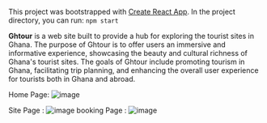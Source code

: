 

This project was bootstrapped with [Create React App](https://github.com/facebook/create-react-app).
In the project directory, you can run:
`npm start`

**Ghtour** is a web site built to provide a hub for exploring the tourist sites in Ghana. The purpose of Ghtour is to offer users an immersive and informative experience, showcasing the beauty and cultural richness of Ghana's tourist sites. The goals of Ghtour include promoting tourism in Ghana, facilitating trip planning, and enhancing the overall user experience for tourists both in Ghana and abroad.

Home Page:
![image](https://github.com/rhekord/Ghtour/assets/96996297/56269f8f-0f41-4c0f-a218-9a19ea1f767b)

Site Page : 
![image](https://github.com/rhekord/Ghtour/assets/96996297/941176d3-10fc-4388-977f-60e2e442c7c0)
booking Page : 
![image](https://github.com/rhekord/Ghtour/assets/96996297/a3ede718-114d-4091-a80b-0687d82d1c2d)

 



